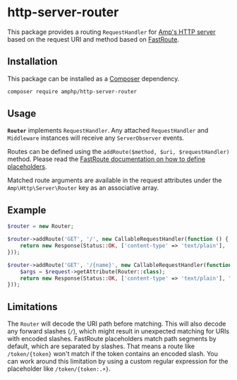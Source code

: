 # http-server-router

This package provides a routing `RequestHandler` for [Amp's HTTP server](https://github.com/amphp/http-server) based on the request URI and method based on [FastRoute](https://github.com/nikic/FastRoute).

## Installation

This package can be installed as a [Composer](https://getcomposer.org/) dependency.

```bash
composer require amphp/http-server-router
```

## Usage

**`Router`** implements `RequestHandler`. Any attached `RequestHandler` and `Middleware` instances will receive any `ServerObserver` events.

Routes can be defined using the `addRoute($method, $uri, $requestHandler)` method. Please read the [FastRoute documentation on how to define placeholders](https://github.com/nikic/FastRoute#defining-routes).

Matched route arguments are available in the request attributes under the `Amp\Http\Server\Router` key as an associative array.

## Example

```php
$router = new Router;

$router->addRoute('GET', '/', new CallableRequestHandler(function () {
    return new Response(Status::OK, ['content-type' => 'text/plain'], 'Hello, world!');
}));

$router->addRoute('GET', '/{name}', new CallableRequestHandler(function (Request $request) {
    $args = $request->getAttribute(Router::class);
    return new Response(Status::OK, ['content-type' => 'text/plain'], "Hello, {$args['name']}!");
}));
```

## Limitations

The `Router` will decode the URI path before matching.
This will also decode any forward slashes (`/`), which might result in unexpected matching for URIs with encoded slashes.
FastRoute placeholders match path segments by default, which are separated by slashes.
That means a route like `/token/{token}` won't match if the token contains an encoded slash.
You can work around this limitation by using a custom regular expression for the placeholder like `/token/{token:.+}`.
